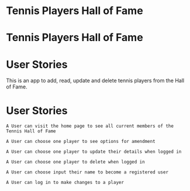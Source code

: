 # Tennis Players Hall of Fame
# Tennis Players Hall of Fame 
# User Stories
This is an app to add, read, update and delete tennis players from the Hall of Fame.

# User Stories
`A User can visit the home page to see all current members of the Tennis Hall of Fame`

`A User can choose one player to see options for amendment`

`A User can choose one player to update their details when logged in`

`A User can choose one player to delete when logged in`

`A User can choose input their name to become a registered user`

`A User can log in to make changes to a player`
